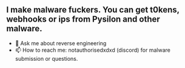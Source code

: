 ## I make malware fuckers. You can get t0kens, webhooks or ips from Pysilon and other malware.
- 💬 Ask me about reverse engineering
- 📫 How to reach me: notauthorisedxdxd (discord) for malware submission or questions.
